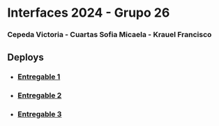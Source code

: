 # Interfaces 2024 - Grupo 26
### Cepeda Victoria - Cuartas Sofia Micaela - Krauel Francisco

## Deploys

* ### [Entregable 1](https://www.figma.com/design/0MDLxC9viqEO8fY5KYUUDW/Entregable-1---Grupo-26?node-id=0-1&t=57AuPrVZeSy1lPVL-1)

* ### [Entregable 2](https://victoriacepedamarquinez.github.io/Inferfaces_Grupo_26/Entregable2/index.html)

* ### [Entregable 3](https://victoriacepedamarquinez.github.io/Inferfaces_Grupo_26/4EnLinea2/juego.html)
